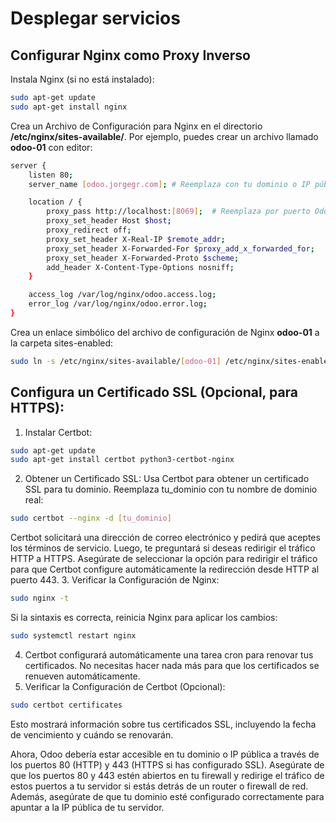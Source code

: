# Desplegar servicios

## Configurar Nginx como Proxy Inverso
Instala Nginx (si no está instalado):
``` bash
sudo apt-get update
sudo apt-get install nginx
``` 
Crea un Archivo de Configuración para Nginx en el directorio **/etc/nginx/sites-available/**. Por ejemplo, puedes crear un archivo llamado **odoo-01** con editor:

``` bash
server {
    listen 80;
    server_name [odoo.jorgegr.com]; # Reemplaza con tu dominio o IP pública

    location / {
        proxy_pass http://localhost:[8069];  # Reemplaza por puerto Odoo 
        proxy_set_header Host $host;
        proxy_redirect off;
        proxy_set_header X-Real-IP $remote_addr;
        proxy_set_header X-Forwarded-For $proxy_add_x_forwarded_for;
        proxy_set_header X-Forwarded-Proto $scheme;
        add_header X-Content-Type-Options nosniff;
    }

    access_log /var/log/nginx/odoo.access.log;
    error_log /var/log/nginx/odoo.error.log;
}
``` 
Crea un enlace simbólico del archivo de configuración de Nginx **odoo-01** a la carpeta sites-enabled:
``` bash
sudo ln -s /etc/nginx/sites-available/[odoo-01] /etc/nginx/sites-enabled
``` 

## Configura un Certificado SSL (Opcional, para HTTPS):
1. Instalar Certbot:
``` bash
sudo apt-get update
sudo apt-get install certbot python3-certbot-nginx
``` 
2. Obtener un Certificado SSL:
Usa Certbot para obtener un certificado SSL para tu dominio. Reemplaza tu_dominio con tu nombre de dominio real:
``` bash
sudo certbot --nginx -d [tu_dominio]
``` 
Certbot solicitará una dirección de correo electrónico y pedirá que aceptes los términos de servicio. Luego, te preguntará si deseas redirigir el tráfico HTTP a HTTPS. Asegúrate de seleccionar la opción para redirigir el tráfico para que Certbot configure automáticamente la redirección desde HTTP al puerto 443.
3. Verificar la Configuración de Nginx:
``` bash
sudo nginx -t
``` 
Si la sintaxis es correcta, reinicia Nginx para aplicar los cambios:
``` bash
sudo systemctl restart nginx
``` 
4. Certbot configurará automáticamente una tarea cron para renovar tus certificados. No necesitas hacer nada más para que los certificados se renueven automáticamente.
5. Verificar la Configuración de Certbot (Opcional):
``` bash
sudo certbot certificates
``` 
Esto mostrará información sobre tus certificados SSL, incluyendo la fecha de vencimiento y cuándo se renovarán.

Ahora, Odoo debería estar accesible en tu dominio o IP pública a través de los puertos 80 (HTTP) y 443 (HTTPS si has configurado SSL). Asegúrate de que los puertos 80 y 443 estén abiertos en tu firewall y redirige el tráfico de estos puertos a tu servidor si estás detrás de un router o firewall de red. Además, asegúrate de que tu dominio esté configurado correctamente para apuntar a la IP pública de tu servidor.




